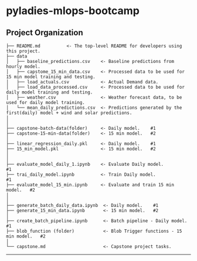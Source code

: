 # pyladies-mlops-bootcamp

Project Organization
------------

    ├── README.md          <- The top-level README for developers using this project.
    ├── data
    │   ├── baseline_predictions.csv    <- Baseline predictions from hourly model.
    │   ├── capstome_15_min_data.csv    <- Processed data to be used for 15 min model training and testing.
    │   ├── load_actuals.csv            <- Actual Demand data.
    │   ├── load_data_processed.csv     <- Processed data to be used for daily model training and testing.   
    │   ├── weather.csv                 <- Weather forecast data, to be used for daily model training.       
    │   └── mean_daily_predictions.csv  <- Predictions generated by the first(daily) model + wind and solar predictions.  
    │
    │
    ├── capstone-batch-data(folder)     <- Daily model.    #1
    ├── capstone-15-min-data(folder)    <- 15 min model.   #2
    │
    ├── linear_regression_daily.pkl     <- Daily model.    #1
    ├── 15_min_model.pkl                <- 15 min model.   #2
    │
    │
    ├── evaluate_model_daily_1.ipynb    <- Evaluate Daily model.              #1
    ├── trai_daily_model.ipynb          <- Train Daily model.                 #1    
    ├── evaluate_model_15_min.ipynb     <- Evaluate and train 15 min model.   #2
    │
    │
    ├── generate_batch_daily_data.ipynb  <- Daily model.    #1
    ├── generate_15_min_data.ipynb       <- 15 min model.   #2
    │
    ├── create_batch_pipeline.ipynb      <- Batch pipeline - Daily model.            #1
    ├── blob_function (folder)           <- Blob Trigger functions - 15 min model.   #2    
    │
    └── capstone.md                      <- Capstone project tasks.

--------